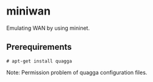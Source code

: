 # miniwan

Emulating WAN by using mininet.

## Prerequirements

```shell
# apt-get install quagga
```
Note: Permission problem of quagga configuration files.